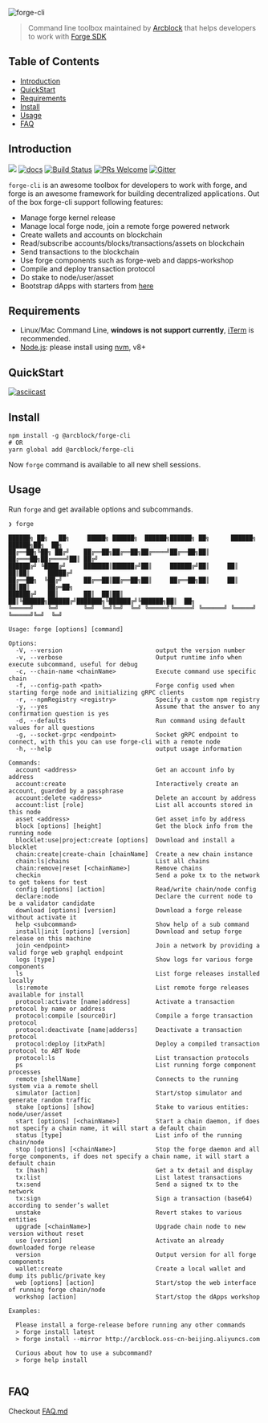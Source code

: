 ![forge-cli](https://www.arcblock.io/.netlify/functions/badge/?text=Forge%20CLI)

> Command line toolbox maintained by [Arcblock](https://www.arcblock.io) that helps developers to work with [Forge SDK](https://docs.arcblock.io/forge/latest/)

## Table of Contents

- [Introduction](#introduction)
- [QuickStart](#quickstart)
- [Requirements](#requirements)
- [Install](#install)
- [Usage](#usage)
- [FAQ](#faq)

## Introduction

[![](https://img.shields.io/npm/v/@arcblock/forge-cli.svg?label=forge-cli&style=flat-square)](https://www.npmjs.com/package/@arcblock/forge-cli)
[![docs](https://img.shields.io/badge/powered%20by-arcblock-green.svg?style=flat-square)](https://docs.arcblock.io/forge/latest/tools/forge_cli.html)
[![Build Status](https://img.shields.io/travis/com/arcblock/forge-cli?style=flat-square)](https://travis-ci.com/arcblock/forge-cli)
[![PRs Welcome](https://img.shields.io/badge/PRs-welcome-brightgreen.svg?style=flat-square)](http://makeapullrequest.com)
[![Gitter](https://img.shields.io/gitter/room/ArcBlock/community?style=flat-square&color=%234cb696)](https://gitter.im/ArcBlock/community?utm_source=badge&utm_medium=badge&utm_campaign=pr-badge)

`forge-cli` is an awesome toolbox for developers to work with forge, and forge is an awesome framework for building decentralized applications. Out of the box forge-cli support following features:

- Manage forge kernel release
- Manage local forge node, join a remote forge powered network
- Create wallets and accounts on blockchain
- Read/subscribe accounts/blocks/transactions/assets on blockchain
- Send transactions to the blockchain
- Use forge components such as forge-web and dapps-workshop
- Compile and deploy transaction protocol
- Do stake to node/user/asset
- Bootstrap dApps with starters from [here](https://github.com/ArcBlock/forge-dapp-starters)

## Requirements

- Linux/Mac Command Line, **windows is not support currently**, [iTerm](http://www.iterm2.com/) is recommended.
- [Node.js](https://nodejs.org/): please install using [nvm](https://github.com/creationix/nvm), v8+

## QuickStart

[![asciicast](https://asciinema.org/a/253439.svg)](https://asciinema.org/a/253439)

## Install

```shell
npm install -g @arcblock/forge-cli
# OR
yarn global add @arcblock/forge-cli
```

Now `forge` command is available to all new shell sessions.

## Usage

Run `forge` and get available options and subcommands.

```terminal
❯ forge

██████╗ ██╗   ██╗     █████╗ ██████╗  ██████╗██████╗ ██╗      ██████╗  ██████╗██╗  ██╗
██╔══██╗╚██╗ ██╔╝    ██╔══██╗██╔══██╗██╔════╝██╔══██╗██║     ██╔═══██╗██╔════╝██║ ██╔╝
██████╔╝ ╚████╔╝     ███████║██████╔╝██║     ██████╔╝██║     ██║   ██║██║     █████╔╝ 
██╔══██╗  ╚██╔╝      ██╔══██║██╔══██╗██║     ██╔══██╗██║     ██║   ██║██║     ██╔═██╗ 
██████╔╝   ██║       ██║  ██║██║  ██║╚██████╗██████╔╝███████╗╚██████╔╝╚██████╗██║  ██╗
╚═════╝    ╚═╝       ╚═╝  ╚═╝╚═╝  ╚═╝ ╚═════╝╚═════╝ ╚══════╝ ╚═════╝  ╚═════╝╚═╝  ╚═╝
                                                                                      
Usage: forge [options] [command]

Options:
  -V, --version                          output the version number
  -v, --verbose                          Output runtime info when execute subcommand, useful for debug
  -c, --chain-name <chainName>           Execute command use specific chain
  -f, --config-path <path>               Forge config used when starting forge node and initializing gRPC clients
  -r, --npmRegistry <registry>           Specify a custom npm registry
  -y, --yes                              Assume that the answer to any confirmation question is yes
  -d, --defaults                         Run command using default values for all questions
  -g, --socket-grpc <endpoint>           Socket gRPC endpoint to connect, with this you can use forge-cli with a remote node
  -h, --help                             output usage information

Commands:
  account <address>                      Get an account info by address
  account:create                         Interactively create an account, guarded by a passphrase
  account:delete <address>               Delete an account by address
  account:list [role]                    List all accounts stored in this node
  asset <address>                        Get asset info by address
  block [options] [height]               Get the block info from the running node
  blocklet:use|project:create [options]  Download and install a blocklet
  chain:create|create-chain [chainName]  Create a new chain instance
  chain:ls|chains                        List all chains
  chain:remove|reset [<chainName>]       Remove chains
  checkin                                Send a poke tx to the network to get tokens for test
  config [options] [action]              Read/write chain/node config
  declare:node                           Declare the current node to be a validator candidate
  download [options] [version]           Download a forge release without activate it
  help <subcommand>                      Show help of a sub command
  install|init [options] [version]       Download and setup forge release on this machine
  join <endpoint>                        Join a network by providing a valid forge web graphql endpoint
  logs [type]                            Show logs for various forge components
  ls                                     List forge releases installed locally
  ls:remote                              List remote forge releases available for install
  protocol:activate [name|address]       Activate a transaction protocol by name or address
  protocol:compile [sourceDir]           Compile a forge transaction protocol
  protocol:deactivate [name|adderss]     Deactivate a transaction protocol
  protocol:deploy [itxPath]              Deploy a compiled transaction protocol to ABT Node
  protocol:ls                            List transaction protocols
  ps                                     List running forge component processes
  remote [shellName]                     Connects to the running system via a remote shell
  simulator [action]                     Start/stop simulator and generate random traffic
  stake [options] [show]                 Stake to various entities: node/user/asset
  start [options] [<chainName>]          Start a chain daemon, if does not specify a chain name, it will start a default chain
  status [type]                          List info of the running chain/node
  stop [options] [<chainName>]           Stop the forge daemon and all forge components, if does not specify a chain name, it will start a default chain
  tx [hash]                              Get a tx detail and display
  tx:list                                List latest transactions
  tx:send                                Send a signed tx to the network
  tx:sign                                Sign a transaction (base64) according to sender’s wallet
  unstake                                Revert stakes to various entities
  upgrade [<chainName>]                  Upgrade chain node to new version without reset
  use [version]                          Activate an already downloaded forge release
  version                                Output version for all forge components
  wallet:create                          Create a local wallet and dump its public/private key
  web [options] [action]                 Start/stop the web interface of running forge chain/node
  workshop [action]                      Start/stop the dApps workshop

Examples:

  Please install a forge-release before running any other commands
  > forge install latest
  > forge install --mirror http://arcblock.oss-cn-beijing.aliyuncs.com

  Curious about how to use a subcommand?
  > forge help install
  

```

## FAQ

Checkout [FAQ.md](./docs/FAQ.md)
